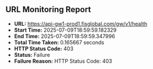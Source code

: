 ## URL Monitoring Report

- **URL:** https://api-gw1-prod1.fisglobal.com/gw/v1/health
- **Start Time:** 2025-07-09T18:59:59.182329
- **End Time:** 2025-07-09T18:59:59.347996
- **Total Time Taken:** 0.165667 seconds
- **HTTP Status Code:** 403
- **Status:** Failure
- **Failure Reason:** HTTP Status Code: 403
